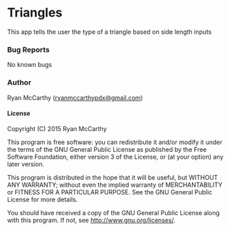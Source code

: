 # Triangles

This app tells the user the type of a triangle based on side length inputs

### Bug Reports
No known bugs

### Author
Ryan McCarthy (ryanmccarthypdx@gmail.com)

#### License

Copyright (C) 2015 Ryan McCarthy

This program is free software: you can redistribute it and/or modify it under the terms of the GNU General Public License as published by the Free Software Foundation, either version 3 of the License, or (at your option) any later version.

This program is distributed in the hope that it will be useful, but WITHOUT ANY WARRANTY; without even the implied warranty of MERCHANTABILITY or FITNESS FOR A PARTICULAR PURPOSE. See the GNU General Public License for more details.

You should have received a copy of the GNU General Public License along with this program. If not, see http://www.gnu.org/licenses/.
